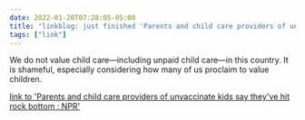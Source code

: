 ```yaml
---
date: 2022-01-20T07:28:05-05:00
title: "linkblog: just finished 'Parents and child care providers of unvaccinate kids say they've hit rock bottom : NPR'"
tags: ["link"]
---
```

We do not value child care—including unpaid child care—in this country. It is shameful, especially considering how many of us proclaim to value children.
 
[link to 'Parents and child care providers of unvaccinate kids say they've hit rock bottom : NPR'](https://www.npr.org/2022/01/20/1074182352/unvaccinated-young-kids-child-care-parents-omicron-disruptions)
